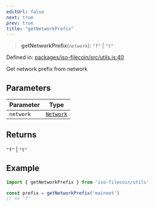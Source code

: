 ```yaml
---
editUrl: false
next: true
prev: true
title: "getNetworkPrefix"
---
```


> **getNetworkPrefix**(`network`): `"f"` \| `"t"`

Defined in: [packages/iso-filecoin/src/utils.js:40](https://github.com/hugomrdias/filecoin/blob/main/packages/iso-filecoin/src/utils.js#L40)

Get network prefix from network

## Parameters

| Parameter | Type |
| ------ | ------ |
| `network` | [`Network`](/api/iso-filecoin/types/type-aliases/network/) |

## Returns

`"f"` \| `"t"`

## Example

```ts twoslash
import { getNetworkPrefix } from 'iso-filecoin/utils'

const prefix = getNetworkPrefix('mainnet')
// => 'f'
